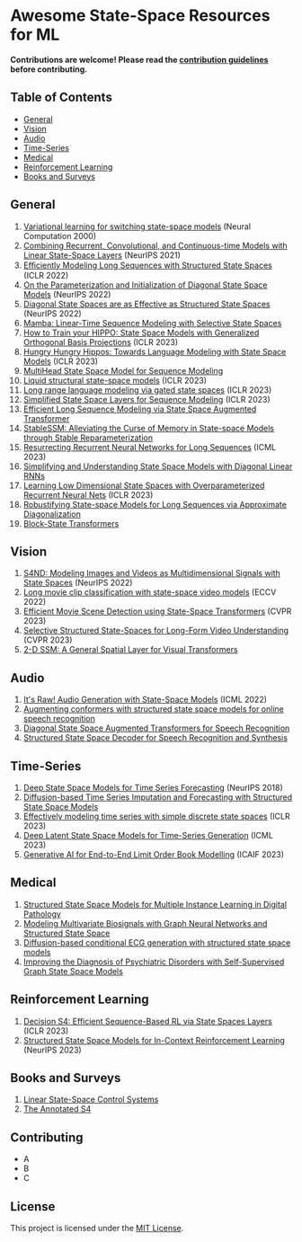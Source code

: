 # Awesome State-Space Resources for ML

**Contributions are welcome! Please read the [contribution guidelines](#contributing) before contributing.**

## Table of Contents

- [General](#general)
- [Vision](#vision)
- [Audio](#audio)
- [Time-Series](#time-series)
- [Medical](#medical)
- [Reinforcement Learning](#reinforcement-learning)
- [Books and Surveys](#books-and-surveys)

## General
1. [Variational learning for switching state-space models](https://www.cs.toronto.edu/~hinton/absps/switch.pdf) (Neural Computation 2000)
4. [Combining Recurrent, Convolutional, and Continuous-time Models with Linear State-Space Layers](https://arxiv.org/abs/2110.13985) (NeurIPS 2021)
5. [Eﬃciently Modeling Long Sequences with Structured State Spaces](https://arxiv.org/abs/2110.13985) (ICLR 2022)
6. [On the Parameterization and Initialization of Diagonal State Space Models](https://arxiv.org/abs/2206.11893) (NeurIPS 2022)
7. [Diagonal State Spaces are as Effective as Structured State Spaces](https://arxiv.org/abs/2203.14343) (NeurIPS 2022)
8. [Mamba: Linear-Time Sequence Modeling with Selective State Spaces](https://arxiv.org/abs/2312.00752)
9. [How to Train your HIPPO: State Space Models with Generalized Orthogonal Basis Projections](https://arxiv.org/abs/2206.12037) (ICLR 2023)
19. [Hungry Hungry Hippos: Towards Language Modeling with State Space Models](https://arxiv.org/abs/2212.14052) (ICLR 2023)
20. [MultiHead State Space Model for Sequence Modeling](https://arxiv.org/abs/2305.12498)
21. [Liquid structural state-space models](https://arxiv.org/pdf/2209.12951.pdf) (ICLR 2023)
22. [Long range language modeling via gated state spaces](https://arxiv.org/abs/2206.13947) (ICLR 2023)
23. [Simplified State Space Layers for Sequence Modeling](https://arxiv.org/abs/2208.04933) (ICLR 2023)
25. [Efficient Long Sequence Modeling via State Space Augmented Transformer](https://arxiv.org/abs/2212.08136)
26. [StableSSM: Alleviating the Curse of Memory in State-space Models through Stable Reparameterization](https://arxiv.org/abs/2311.14495)
27. [Resurrecting Recurrent Neural Networks for Long Sequences](https://arxiv.org/abs/2303.06349) (ICML 2023)
28. [Simplifying and Understanding State Space Models with Diagonal Linear RNNs](https://arxiv.org/pdf/2212.00768.pdf)
29. [Learning Low Dimensional State Spaces with Overparameterized Recurrent Neural Nets](https://arxiv.org/abs/2210.14064) (ICLR 2023)
30. [Robustifying State-space Models for Long Sequences via Approximate Diagonalization](https://arxiv.org/abs/2310.01698)
31. [Block-State Transformers](https://arxiv.org/abs/2306.09539)

## Vision
1. [S4ND: Modeling Images and Videos as Multidimensional Signals with State Spaces](https://arxiv.org/abs/2210.06583) (NeurIPS 2022)
2. [Long movie clip classification with state-space video models](https://arxiv.org/abs/2204.01692) (ECCV 2022)
3. [Efficient Movie Scene Detection using State-Space Transformers](https://arxiv.org/abs/2212.14427) (CVPR 2023)
4. [Selective Structured State-Spaces for Long-Form Video Understanding](https://arxiv.org/abs/2303.14526) (CVPR 2023)
5. [2-D SSM: A General Spatial Layer for Visual Transformers](https://arxiv.org/abs/2306.06635)

## Audio
1. [It's Raw! Audio Generation with State-Space Models](https://arxiv.org/abs/2202.09729) (ICML 2022)
2. [Augmenting conformers with structured state space models for online speech recognition](https://arxiv.org/abs/2309.08551)
3. [Diagonal State Space Augmented Transformers for Speech Recognition](https://arxiv.org/abs/2302.14120)
4. [Structured State Space Decoder for Speech Recognition and Synthesis](https://arxiv.org/abs/2210.17098)

## Time-Series
1. [Deep State Space Models for Time Series Forecasting](https://proceedings.neurips.cc/paper_files/paper/2018/file/5cf68969fb67aa6082363a6d4e6468e2-Paper.pdf) (NeurIPS 2018)
2. [Diffusion-based Time Series Imputation and Forecasting with Structured State Space Models](https://arxiv.org/abs/2208.09399)
3. [Effectively modeling time series with simple discrete state spaces](https://arxiv.org/abs/2303.09489) (ICLR 2023)
4. [Deep Latent State Space Models for Time-Series Generation](https://arxiv.org/abs/2212.12749) (ICML 2023)
5. [Generative AI for End-to-End Limit Order Book Modelling](https://arxiv.org/abs/2309.00638) (ICAIF 2023)

## Medical
1. [Structured State Space Models for Multiple Instance Learning in Digital Pathology](https://arxiv.org/abs/2306.15789)
2. [Modeling Multivariate Biosignals with Graph Neural Networks and Structured State Space](https://arxiv.org/abs/2211.11176)
3. [Diffusion-based conditional ECG generation with structured state space models](https://arxiv.org/abs/2301.08227)
4. [Improving the Diagnosis of Psychiatric Disorders with Self-Supervised Graph State Space Models](https://arxiv.org/pdf/2206.03331.pdf)

## Reinforcement Learning
1. [Decision S4: Efficient Sequence-Based RL via State Spaces Layers](https://arxiv.org/abs/2306.05167) (ICLR 2023)
2. [Structured State Space Models for In-Context Reinforcement Learning](https://arxiv.org/pdf/2303.03982.pdf) (NeurIPS 2023)

## Books and Surveys
1. [Linear State-Space Control Systems](https://onlinelibrary.wiley.com/doi/book/10.1002/9780470117873)
2. [The Annotated S4](https://srush.github.io/annotated-s4/)

## Contributing

- A
- B
- C

## License

This project is licensed under the [MIT License](LICENSE).
